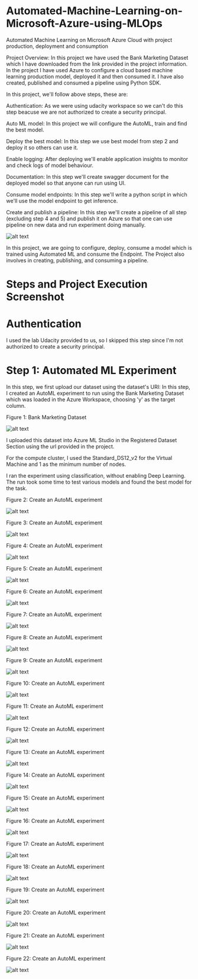 # Automated-Machine-Learning-on-Microsoft-Azure-using-MLOps
Automated Machine Learning on Microsoft Azure Cloud with project production, deployment and consumption

Project Overview: In this project we have used the Bank Marketing Dataset which I have downloaded from the link provided in the project information. In the project I have used Azure to configure a cloud based machine learning production model, deployed it and then consumed it. I have also created, published and consumed a pipeline using Python SDK.

In this project, we'll follow above steps, these are:

Authentication: As we were using udacity workspace so we can't do this step beacuse we are not authorized to create a security principal.

Auto ML model: In this project we will configure the AutoML, train and find the best model.

Deploy the best model: In this step we use best model from step 2 and deploy it so others can use it.

Enable logging: After deploying we'll enable application insights to monitor and check logs of model behaviour.

Documentation: In this step we'll create swagger document for the deployed model so that anyone can run using UI.

Consume model endpoints: In this step we'll write a python script in which we'll use the model endpoint to get inference.

Create and publish a pipeline: In this step we'll create a pipeline of all step (excluding step 4 and 5) and publish it on Azure so that one can use pipeline on new data and run experiment doing manually.

![alt text](https://github.com/RajanKumarYadav/Automated-Machine-Learning-on-Microsoft-Azure/blob/main/Screenshoot/azure_automl_architectural_diagram.png)

In this project, we are going to configure, deploy, consume a model which is trained using Automated ML and consume the Endpoint. The Project also involves in creating, publishing, and consuming a pipeline.

# Steps and Project Execution Screenshot

# Authentication
I used the lab Udacity provided to us, so I skipped this step since I'm not authorized to create a security principal.

# Step 1: Automated ML Experiment
In this step, we first upload our dataset using the dataset's URI:
In this step, I created an AutoML experiment to run using the Bank Marketing Dataset which was loaded in the Azure Workspace, choosing 'y' as the target column.

Figure 1: Bank Marketing Dataset

![alt text](https://github.com/RajanKumarYadav/Automated-Machine-Learning-on-Microsoft-Azure/blob/main/Screenshoot/1.Dataset.PNG)

I uploaded this dataset into Azure ML Studio in the Registered Dataset Section using the url provided in the project.

For the compute cluster, I used the Standard_DS12_v2 for the Virtual Machine and 1 as the minimum number of nodes.

I ran the experiment using classification, without enabling Deep Learning. The run took some time to test various models and found the best model for the task.

Figure 2: Create an AutoML experiment

![alt text](https://github.com/RajanKumarYadav/Automated-Machine-Learning-on-Microsoft-Azure/blob/main/Screenshoot/2.AutoMLRunWithRegisterdDataSet.PNG)

Figure 3: Create an AutoML experiment

![alt text](https://github.com/RajanKumarYadav/Automated-Machine-Learning-on-Microsoft-Azure/blob/main/Screenshoot/3.ExperimentRunUsingClassification1.PNG)

Figure 4: Create an AutoML experiment

![alt text](https://github.com/RajanKumarYadav/Automated-Machine-Learning-on-Microsoft-Azure/blob/main/Screenshoot/4.ExperimentRunUsingClassification2.PNG)

Figure 5: Create an AutoML experiment

![alt text](https://github.com/RajanKumarYadav/Automated-Machine-Learning-on-Microsoft-Azure/blob/main/Screenshoot/5.ExperimentCompleted.PNG)

Figure 6: Create an AutoML experiment

![alt text](https://github.com/RajanKumarYadav/Automated-Machine-Learning-on-Microsoft-Azure/blob/main/Screenshoot/6.ExperimentCompleted1.PNG)

Figure 7: Create an AutoML experiment

![alt text](https://github.com/RajanKumarYadav/Automated-Machine-Learning-on-Microsoft-Azure/blob/main/Screenshoot/7.BestModelSelected1.PNG)

Figure 8: Create an AutoML experiment

![alt text](https://github.com/RajanKumarYadav/Automated-Machine-Learning-on-Microsoft-Azure/blob/main/Screenshoot/8.DeployTheModelUsingACI.PNG)

Figure 9: Create an AutoML experiment

![alt text](https://github.com/RajanKumarYadav/Automated-Machine-Learning-on-Microsoft-Azure/blob/main/Screenshoot/9.DeployingBestModel.PNG)

Figure 10: Create an AutoML experiment

![alt text](https://github.com/RajanKumarYadav/Automated-Machine-Learning-on-Microsoft-Azure/blob/main/Screenshoot/10.ApplicationInsightEnabled.PNG)

Figure 11: Create an AutoML experiment

![alt text](https://github.com/RajanKumarYadav/Automated-Machine-Learning-on-Microsoft-Azure/blob/main/Screenshoot/11.DeploymentLogs.PNG)

Figure 12: Create an AutoML experiment

![alt text](https://github.com/RajanKumarYadav/Automated-Machine-Learning-on-Microsoft-Azure/blob/main/Screenshoot/12.Swagger.PNG)

Figure 13: Create an AutoML experiment

![alt text](https://github.com/RajanKumarYadav/Automated-Machine-Learning-on-Microsoft-Azure/blob/main/Screenshoot/13.Swagger.PNG)

Figure 14: Create an AutoML experiment

![alt text](https://github.com/RajanKumarYadav/Automated-Machine-Learning-on-Microsoft-Azure/blob/main/Screenshoot/14.Output.PNG)

Figure 15: Create an AutoML experiment

![alt text](https://github.com/RajanKumarYadav/Automated-Machine-Learning-on-Microsoft-Azure/blob/main/Screenshoot/15.RunningPipeline.PNG)

Figure 16: Create an AutoML experiment

![alt text](https://github.com/RajanKumarYadav/Automated-Machine-Learning-on-Microsoft-Azure/blob/main/Screenshoot/16.RunningPipelineInAzureML.PNG)

Figure 17: Create an AutoML experiment

![alt text](https://github.com/RajanKumarYadav/Automated-Machine-Learning-on-Microsoft-Azure/blob/main/Screenshoot/17.PipelineCreated.PNG)

Figure 18: Create an AutoML experiment

![alt text](https://github.com/RajanKumarYadav/Automated-Machine-Learning-on-Microsoft-Azure/blob/main/Screenshoot/18.PipelineEndpoint.PNG)

Figure 19: Create an AutoML experiment

![alt text](https://github.com/RajanKumarYadav/Automated-Machine-Learning-on-Microsoft-Azure/blob/main/Screenshoot/19.PipelineRunOverview.PNG)

Figure 20: Create an AutoML experiment

![alt text](https://github.com/RajanKumarYadav/Automated-Machine-Learning-on-Microsoft-Azure/blob/main/Screenshoot/20.PipelineEndPoint.PNG)

Figure 21: Create an AutoML experiment

![alt text](https://github.com/RajanKumarYadav/Automated-Machine-Learning-on-Microsoft-Azure/blob/main/Screenshoot/21.UseRunDetailsWidget.PNG)

Figure 22: Create an AutoML experiment

![alt text](https://github.com/RajanKumarYadav/Automated-Machine-Learning-on-Microsoft-Azure/blob/main/Screenshoot/22.ScheduleRun.PNG)


